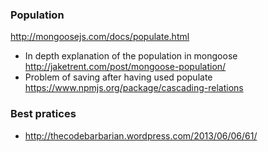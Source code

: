 ### Population 

http://mongoosejs.com/docs/populate.html

* In depth explanation of the population in mongoose 
http://jaketrent.com/post/mongoose-population/
* Problem of saving after having used populate
https://www.npmjs.org/package/cascading-relations

### Best pratices

* http://thecodebarbarian.wordpress.com/2013/06/06/61/